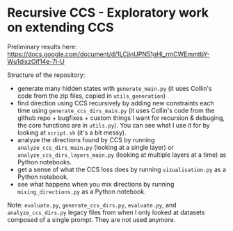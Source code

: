 # Recursive CCS - Exploratory work on extending CCS

Preliminary results here:
https://docs.google.com/document/d/1LCjjnUPN51gHl_rmCWEmmtbY-Wu1dixzOif14e-7i-U

Structure of the repository:
- generate many hidden states with `generate_main.py` (it uses Collin's code from the zip files, copied in `utils_generation`)
- find direction using CCS recursively by adding new constraints each time using `generate_ccs_dirs_main.py` (it uses Collin's code from the github repo + bugfixes + custom things I want for recursion & debuging, the core functions are in `utils.py`). You can see what I use it for by looking at `script.sh` (it's a bit messy).
- analyze the directions found by CCS by running `analyze_ccs_dirs_main.py` (looking at a single layer) or `analyze_ccs_dirs_layers_main.py` (looking at multiple layers at a time) as Python notebooks.
- get a sense of what the CCS loss does by running `vizualisation.py` as a Python notebook.
- see what happens when you mix directions by running `mixing_directions.py` as a Python notebook.

Note: `evaluate.py`, `generate_ccs_dirs.py`, `evaluate.py`, and `analyze_ccs_dirs.py` legacy files from when I only looked at datasets composed of a single prompt. They are not used anymore.